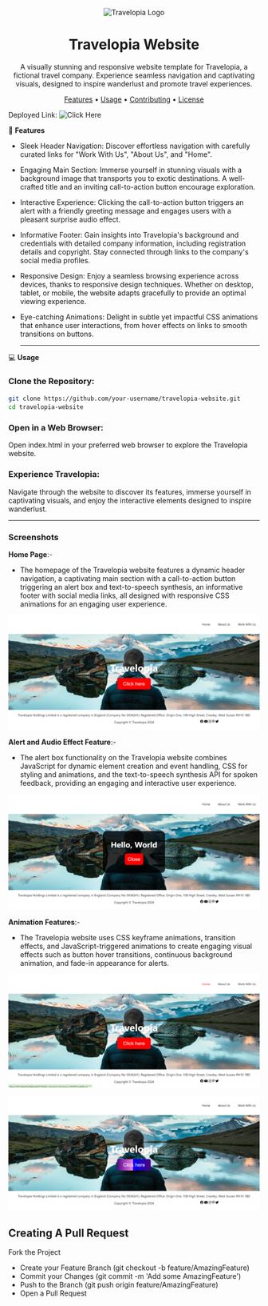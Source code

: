 <p align="center">
  <img src="https://www.drupal.org/files/styles/grid-4-2x/public/travelopia_logo.png?itok=ljzwrdLC" alt="Travelopia Logo">
</p>
<h1 align="center">Travelopia Website</h1>
<p align="center">
  A visually stunning and responsive website template for Travelopia, a fictional travel company. Experience seamless navigation and captivating visuals, designed to inspire wanderlust and promote travel experiences.
</p>
<p align="center">
  <a href="#features">Features</a> •
  <a href="#usage">Usage</a> •
  <a href="#contributing">Contributing</a> •
  <a href="#license">License</a>
</p>

Deployed Link:
![Click Here](https://65cde0a0ad5f4ba0a8153b6b--inspiring-duckanoo-05087d.netlify.app/)

🚀 **Features**
* Sleek Header Navigation: Discover effortless navigation with carefully curated links for "Work With Us", "About Us", and "Home".

* Engaging Main Section: Immerse yourself in stunning visuals with a background image that transports you to exotic destinations. A well-crafted title and an inviting call-to-action button encourage exploration.

* Interactive Experience: Clicking the call-to-action button triggers an alert with a friendly greeting message and engages users with a pleasant surprise audio effect.

* Informative Footer: Gain insights into Travelopia's background and credentials with detailed company information, including registration details and copyright. Stay connected through links to the company's social media profiles.

* Responsive Design: Enjoy a seamless browsing experience across devices, thanks to responsive design techniques. Whether on desktop, tablet, or mobile, the website adapts gracefully to provide an optimal viewing experience.

* Eye-catching Animations: Delight in subtle yet impactful CSS animations that enhance user interactions, from hover effects on links to smooth transitions on buttons.

  ___

💻 **Usage**

### Clone the Repository:

```bash
git clone https://github.com/your-username/travelopia-website.git
cd travelopia-website
```

### Open in a Web Browser:

Open index.html in your preferred web browser to explore the Travelopia website.

### Experience Travelopia:

Navigate through the website to discover its features, immerse yourself in captivating visuals, and enjoy the interactive elements designed to inspire wanderlust.


___

### Screenshots

**Home Page**:-
* The homepage of the Travelopia website features a dynamic header navigation, a captivating main section with a call-to-action button triggering an alert box and text-to-speech synthesis, an informative footer with social media links, all designed with responsive CSS animations for an engaging user experience.
  
![image](https://github.com/Vaishnavi0717/Travelopia-assignment/blob/main/images/Screenshot%20(19).png)

**Alert and Audio Effect Feature**:-
* The alert box functionality on the Travelopia website combines JavaScript for dynamic element creation and event handling, CSS for styling and animations, and the text-to-speech synthesis API for spoken feedback, providing an engaging and interactive user experience.
  
![image](https://github.com/Vaishnavi0717/Travelopia-assignment/blob/main/images/Screenshot%20(22).png)

**Animation Features**:-
* The Travelopia website uses CSS keyframe animations, transition effects, and JavaScript-triggered animations to create engaging visual effects such as button hover transitions, continuous background animation, and fade-in appearance for alerts.
  
![image](https://github.com/Vaishnavi0717/Travelopia-assignment/blob/main/images/Screenshot%20(21).png)

![image](https://github.com/Vaishnavi0717/Travelopia-assignment/blob/main/images/Screenshot%20(20).png)


## Creating A Pull Request
Fork the Project
* Create your Feature Branch (git checkout -b feature/AmazingFeature)
* Commit your Changes (git commit -m 'Add some AmazingFeature')
* Push to the Branch (git push origin feature/AmazingFeature)
* Open a Pull Request

